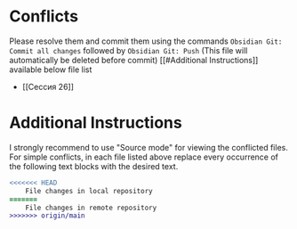 # Conflicts
Please resolve them and commit them using the commands `Obsidian Git: Commit all changes` followed by `Obsidian Git: Push`
(This file will automatically be deleted before commit)
[[#Additional Instructions]] available below file list

- [[Сессия 26]]

# Additional Instructions
I strongly recommend to use "Source mode" for viewing the conflicted files. For simple conflicts, in each file listed above replace every occurrence of the following text blocks with the desired text.

```diff
<<<<<<< HEAD
    File changes in local repository
=======
    File changes in remote repository
>>>>>>> origin/main
```